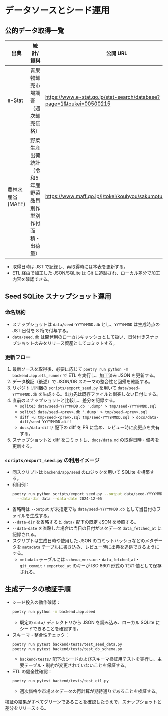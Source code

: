 # データソースとシード運用

## 公的データ取得一覧

| 出典 | 統計/資料 | 公開 URL | 最終取得日時 (JST) | 取込スクリプト | 主な利用先 |
| --- | --- | --- | --- | --- | --- |
| e-Stat | 青果物卸売市場調査（週次卸売価格） | https://www.e-stat.go.jp/stat-search/database?page=1&toukei=00500215 | 2024-12-05T09:30+09:00（開発用ダミーデータ最終更新時点） | `backend/app/etl` 配下の ETL パイプライン | `price_weekly.sample.json` を介した週次市場価格の投入、および `backend/app/seed` でのシードデータ生成 |
| 農林水産省 (MAFF) | 野菜生産出荷統計（令和5年産 野菜品目別作型別作付面積・出荷量） | https://www.maff.go.jp/j/tokei/kouhyou/sakumotu/index.html | 2024-11-20T08:15+09:00（開発用ダミーデータ最終更新時点） | `backend/app/seed/data_loader.py` | 生育日数 (`data/growth_days.json`)・市場カテゴリ定義 (`data/market_scopes.json`) などシード投入用のマスタ整備 |

- 取得日時は JST で記録し、再取得時には本表を更新する。
- ETL 経由で加工した JSON/SQLite は Git に追跡され、ローカル差分で加工内容を確認できる。

## Seed SQLite スナップショット運用

### 命名規約
- スナップショットは `data/seed-YYYYMMDD.db` とし、`YYYYMMDD` は生成時点の JST 日付を 8 桁で付与する。
- `data/seed.db` は開発用のローカルキャッシュとして扱い、日付付きスナップショットのみをリリース資産としてコミットする。

### 更新フロー
1. 最新ソースを取得後、必要に応じて `poetry run python -m backend.app.etl_runner` で ETL を実行し、加工済み JSON を更新する。
2. データ検証（後述）で JSON/DB スキーマの整合性と回帰を確認する。
3. リポジトリ同梱の `scripts/export_seed.py` を用いて `data/seed-YYYYMMDD.db` を生成する。出力先は既存ファイルと衝突しない日付にする。
4. 直前のスナップショットと比較し、差分を記録する。
   - `sqlite3 data/seed-YYYYMMDD.db '.dump' > tmp/seed-YYYYMMDD.sql`
   - `sqlite3 data/seed-<prev>.db '.dump' > tmp/seed-<prev>.sql`
   - `diff -u tmp/seed-<prev>.sql tmp/seed-YYYYMMDD.sql > docs/data-diff/seed-YYYYMMDD.diff`
   - `docs/data-diff/` 配下の diff を PR に含め、レビュー時に変更点を共有する。
5. スナップショットと diff をコミットし、`docs/data.md` の取得日時・備考を更新する。

### `scripts/export_seed.py` の利用イメージ
- 同スクリプトは `backend/app/seed` のロジックを用いて SQLite を構築する。
- 利用例：
  ```bash
  poetry run python scripts/export_seed.py --output data/seed-YYYYMMDD.db \
    --data-dir data --data-date 2024-12-05
  ```
- 省略時は `--output` が未指定でも `data/seed-YYYYMMDD.db` として当日付のファイルを生成する。
- `--data-dir` を省略すると `data/` 配下の既定 JSON を参照する。
- `--data-date` を省略した場合は当日の日付がメタデータ `data_fetched_at` に記録される。
- スクリプトは生成日時や使用した JSON のコミットハッシュなどのメタデータを `metadata` テーブルに書き込み、レビュー時に出典を追跡できるようにする。
  - `metadata` テーブルには `schema_version`・`data_fetched_at`・`git_commit`・`exported_at` のキーが ISO 8601 形式の `TEXT` 値として保存される。

## 生成データの検証手順
- シード投入の動作確認：
  ```bash
  poetry run python -m backend.app.seed
  ```
  - 既定の `data/` ディレクトリから JSON を読み込み、ローカル SQLite にシードできることを確認する。
- スキーマ・整合性チェック：
  ```bash
  poetry run pytest backend/tests/test_seed_data.py
  poetry run pytest backend/tests/test_db_schema.py
  ```
  - `backend/tests/` 配下のシードおよびスキーマ検証用テストを実行し、主要テーブル・制約が変更されていないことを保証する。
- ETL の健全性確認：
  ```bash
  poetry run pytest backend/tests/test_etl.py
  ```
  - 週次価格や市場メタデータの再計算が期待通りであることを検証する。

検証の結果がすべてグリーンであることを確認したうえで、スナップショットと差分をリリースする。
